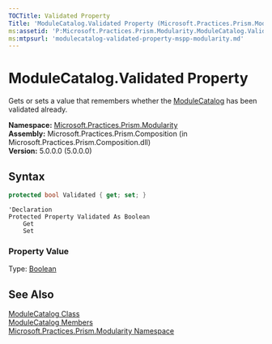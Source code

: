 ```yaml
---
TOCTitle: Validated Property
Title: 'ModuleCatalog.Validated Property (Microsoft.Practices.Prism.Modularity)'
ms:assetid: 'P:Microsoft.Practices.Prism.Modularity.ModuleCatalog.Validated'
ms:mtpsurl: 'modulecatalog-validated-property-mspp-modularity.md'
---
```


# ModuleCatalog.Validated Property

Gets or sets a value that remembers whether the [ModuleCatalog](/patterns-practices/reference/modulecatalog-class-mspp-modularity) has been validated already.

**Namespace:** [Microsoft.Practices.Prism.Modularity](/patterns-practices/reference/mspp-modularity-namespace)<br/>
**Assembly:** Microsoft.Practices.Prism.Composition (in Microsoft.Practices.Prism.Composition.dll)<br/>
**Version:** 5.0.0.0 (5.0.0.0)

## Syntax

```C#
protected bool Validated { get; set; }
```
```VB
'Declaration
Protected Property Validated As Boolean
	Get
	Set
```
### Property Value

Type: [Boolean](http://msdn.microsoft.com/en-us/library/a28wyd50)

## See Also

[ModuleCatalog Class](/patterns-practices/reference/modulecatalog-class-mspp-modularity)<br/>
[ModuleCatalog Members](/patterns-practices/reference/modulecatalog-members-mspp-modularity)<br/>
[Microsoft.Practices.Prism.Modularity Namespace](/patterns-practices/reference/mspp-modularity-namespace)<br/>